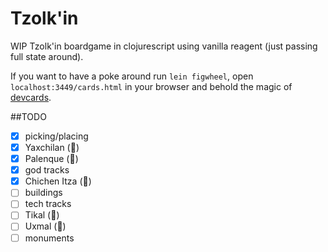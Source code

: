 # Tzolk'in
WIP Tzolk'in boardgame in clojurescript using vanilla reagent (just passing full state around).

If you want to have a poke around run `lein figwheel`, open
`localhost:3449/cards.html` in your browser and behold the magic of
[devcards](https://github.com/bhauman/devcards).

##TODO
 - [x] picking/placing
 - [x] Yaxchilan (🍈)
 - [x] Palenque (🍏)
 - [x] god tracks
 - [x] Chichen Itza (🍇)
 - [ ] buildings
 - [ ] tech tracks
 - [ ] Tikal (🍓)
 - [ ] Uxmal (🍋)
 - [ ] monuments
